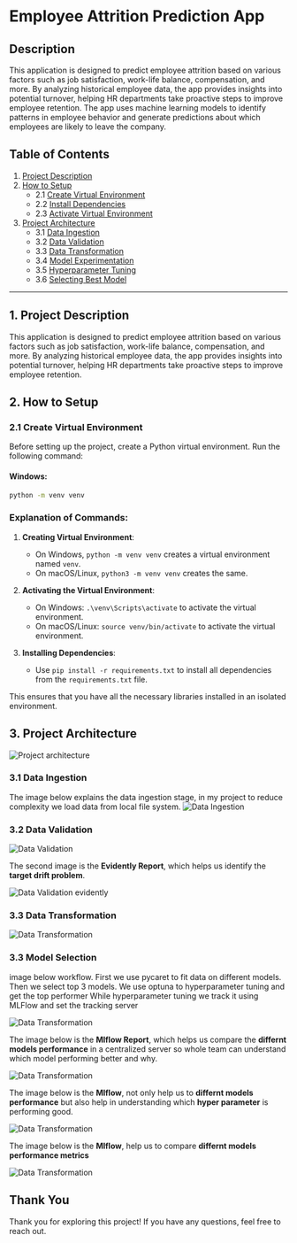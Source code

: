 # Employee Attrition Prediction App

## Description

This application is designed to predict employee attrition based on various factors such as job satisfaction, work-life balance, compensation, and more. By analyzing historical employee data, the app provides insights into potential turnover, helping HR departments take proactive steps to improve employee retention. The app uses machine learning models to identify patterns in employee behavior and generate predictions about which employees are likely to leave the company.

## Table of Contents

1. [Project Description](#how-to-setup)
2. [How to Setup](#how-to-setup)
    - 2.1 [Create Virtual Environment](#create-virtual-environment)
    - 2.2 [Install Dependencies](#install-dependencies)
    - 2.3 [Activate Virtual Environment](#activate-virtual-environment)
3. [Project Architecture](#project-architecture)
    - 3.1 [Data Ingestion](#data-ingestion)
    - 3.2 [Data Validation](#data-validation)
    - 3.3 [Data Transformation](#data-transformation)
    - 3.4 [Model Experimentation](#model-experimentation)
    - 3.5 [Hyperparameter Tuning](#hyperparameter-tuning)
    - 3.6 [Selecting Best Model](#selecting-best-model)

---
## 1. Project Description
This application is designed to predict employee attrition based on various factors such as job satisfaction, work-life balance, compensation, and more. By analyzing historical employee data, the app provides insights into potential turnover, helping HR departments take proactive steps to improve employee retention.

## 2. How to Setup

### 2.1 Create Virtual Environment

Before setting up the project, create a Python virtual environment. Run the following command:

#### Windows:
```bash
python -m venv venv
```


### Explanation of Commands:
1. **Creating Virtual Environment**: 
   - On Windows, `python -m venv venv` creates a virtual environment named `venv`.
   - On macOS/Linux, `python3 -m venv venv` creates the same.
   
2. **Activating the Virtual Environment**: 
   - On Windows: `.\venv\Scripts\activate` to activate the virtual environment.
   - On macOS/Linux: `source venv/bin/activate` to activate the virtual environment.

3. **Installing Dependencies**: 
   - Use `pip install -r requirements.txt` to install all dependencies from the `requirements.txt` file.

This ensures that you have all the necessary libraries installed in an isolated environment.

## 3. Project Architecture
![Project architecture](https://github.com/SarkarPriyanshu/EmployeesAttritionsApp/blob/main/images/project_archetechture.drawio.png)

### 3.1 Data Ingestion
The image below explains the data ingestion stage, in my project to reduce complexity we load data from local file system.
![Data Ingestion](https://github.com/SarkarPriyanshu/EmployeesAttritionsApp/blob/main/images/data_ingestion.drawio.png)

### 3.2 Data Validation
![Data Validation](https://github.com/SarkarPriyanshu/EmployeesAttritionsApp/blob/main/images/Data_validation.drawio.png)

The second image is the **Evidently Report**, which helps us identify the **target drift problem**.

![Data Validation evidently](https://github.com/SarkarPriyanshu/EmployeesAttritionsApp/blob/main/images/data_validation_evidently_report_dash.png)

### 3.3 Data Transformation
![Data Transformation](https://github.com/SarkarPriyanshu/EmployeesAttritionsApp/blob/main/images/DataTransformation.drawio.png)


### 3.3 Model Selection
image below workflow.
First we use pycaret to fit data on different models.
Then we select top 3 models.
We use optuna to hyperparameter tuning and get the top performer
While hyperparameter tuning we track it using MLFlow and set the tracking server

![Data Transformation](https://github.com/SarkarPriyanshu/EmployeesAttritionsApp/blob/main/images/Model_Selection.drawio%20(1).png)

The image below is the **Mlflow Report**, which helps us compare the **differnt models performance** in a centralized server so whole team can understand which model performing better and why.

![Data Transformation](https://github.com/SarkarPriyanshu/EmployeesAttritionsApp/blob/main/images/mlflow_dashboard.png)

The image below is the **Mlflow**, not only help us to **differnt models performance** but also help in understanding which **hyper parameter** is performing good.

![Data Transformation](https://github.com/SarkarPriyanshu/EmployeesAttritionsApp/blob/main/images/mlflow_single_model_parameter_compare.png)

The image below is the **Mlflow**, help us to compare **differnt models performance metrics**

![Data Transformation](https://github.com/SarkarPriyanshu/EmployeesAttritionsApp/blob/main/images/mlflow_comapre_metric_of_multiple_models.png)

## Thank You

Thank you for exploring this project! If you have any questions, feel free to reach out.
